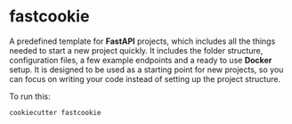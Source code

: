 # fastcookie
A predefined template for **FastAPI** projects, which includes all the things needed to start a new project quickly. It includes the folder structure, configuration files, a few example endpoints and a ready to use **Docker** setup. It is designed to be used as a starting point for new projects, so you can focus on writing your code instead of setting up the project structure.

To run this:

```shell
cookiecutter fastcookie
```
